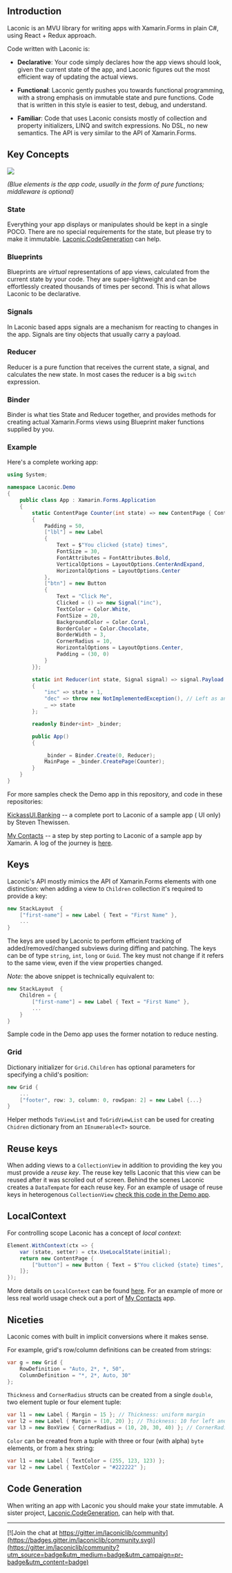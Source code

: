 ## Introduction

Laconic is an MVU library for writing apps with Xamarin.Forms in plain C#, using React + Redux approach.

Code written with Laconic is:

- **Declarative**: Your code simply declares how the app views should look, given the current state of the app, and
  Laconic figures out the most efficient way of updating the actual views.

- **Functional**: Laconic gently pushes you towards functional programming, with a strong emphasis on immutable state
  and pure functions. Code that is written in this style is easier to test, debug, and understand.

- **Familiar**: Code that uses Laconic consists mostly of collection and property initializers, LINQ and switch
  expressions. No DSL, no new semantics. The API is very similar to the API of Xamarin.Forms.

## Key Concepts

<div style="max-width:369px;max-height:669px;">
    <img src="assets/flow-with-middleware.png">
</div>

_(Blue elements is the app code, usually in the form of pure functions; middleware is optional)_

### State

Everything your app displays or manipulates should be kept in a single POCO. There are no special requirements for the
state, but please try to make it immutable. [Laconic.CodeGeneration]() can help.

### Blueprints

Blueprints are _virtual_ representations of app views, calculated from the current state by your code. They are
super-lightweight and can be effortlessly created thousands of times per second. This is what allows Laconic to be declarative.

### Signals

In Laconic based apps signals are a mechanism for reacting to changes in the app. Signals are tiny objects that usually 
carry a payload.

### Reducer

Reducer is a pure function that receives the current state, a signal, and calculates the new state. In most cases the
reducer is a big `switch` expression.

### Binder

Binder is what ties State and Reducer together, and provides methods for creating actual Xamarin.Forms views using
Blueprint maker functions supplied by you. 

### Example

Here's a complete working app:

``` csharp
using System;

namespace Laconic.Demo
{
    public class App : Xamarin.Forms.Application
    {
        static ContentPage Counter(int state) => new ContentPage { Content = new StackLayout
        {
            Padding = 50,
            ["lbl"] = new Label
            {
                Text = $"You clicked {state} times",
                FontSize = 30,
                FontAttributes = FontAttributes.Bold,
                VerticalOptions = LayoutOptions.CenterAndExpand,
                HorizontalOptions = LayoutOptions.Center
            },
            ["btn"] = new Button
            {
                Text = "Click Me",
                Clicked = () => new Signal("inc"),
                TextColor = Color.White,
                FontSize = 20,
                BackgroundColor = Color.Coral,
                BorderColor = Color.Chocolate,
                BorderWidth = 3,
                CornerRadius = 10,
                HorizontalOptions = LayoutOptions.Center,
                Padding = (30, 0)
            }
        }};

        static int Reducer(int state, Signal signal) => signal.Payload switch
        {
            "inc" => state + 1,
            "dec" => throw new NotImplementedException(), // Left as an exercise for the reader
            _ => state
        };

        readonly Binder<int> _binder;

        public App()
        {

            _binder = Binder.Create(0, Reducer);
            MainPage = _binder.CreatePage(Counter);
        }
    }
}
```

For more samples check the Demo app in this repository, and code in these repositories:

[KickassUI.Banking](https://github.com/shirshov/KickassUI.Banking) -- a complete port to Laconic of a sample app 
( UI only) by Steven Thewissen.

[My Contacts](https://github.com/shirshov/app-contacts) -- a step by step porting to Laconic of a sample app by Xamarin.
A log of the journey is [here](https://omnitalented.com/converting-my-contacts-step-1/).

## Keys

Laconic's API mostly mimics the API of Xamarin.Forms elements with one distinction: when adding a view to `Children`
collection it's required to provide a key:

```csharp
new StackLayout  {
    ["first-name"] = new Label { Text = "First Name" },
    ...
}
```
The keys are used by Laconic to perform efficient tracking of added/removed/changed subviews during diffing and
patching. The keys can be of type `string`, `int`, `long` or `Guid`. The key must not change if it refers to the same view,
even if the view properties changed.

*Note:* the above snippet is technically equivalent to:
```csharp
new StackLayout  {
    Children = {
        ["first-name"] = new Label { Text = "First Name" },
        ...
    }
}
```

Sample code in the Demo app uses the former notation to reduce nesting.

### Grid

Dictionary initializer for `Grid.Children` has optional parameters for specifying a child's position:
```csharp
new Grid {
    ...
    ["footer", row: 3, column: 0, rowSpan: 2] = new Label {...}
}
```

Helper methods `ToViewList` and `ToGridViewList` can be used for creating `Chidren` dictionary from an `IEnumerable<T>` source.

## Reuse keys

When adding views to a `CollectionView` in addition to providing the key you must provide a *reuse key*. The reuse key
tells Laconic that this view can be reused after it was scrolled out of screen. Behind the scenes Laconic creates a
`DataTempate` for each reuse key. For an example of usage of reuse keys in heterogenous `CollectionView` 
[check this code in the Demo app](https://github.com/shirshov/laconic/blob/master/demo/app/GroupedCollectionView.cs).

## LocalContext

For controlling scope Laconic has a concept of *local context*:

```csharp
Element.WithContext(ctx => {
    var (state, setter) = ctx.UseLocalState(initial);
    return new ContentPage {
        ["button"] = new Button { Text = $"You clicked {state} times", Clicked = () => setter(state + 1) },
    ]};
});
```
More details on `LocalContext` can be found [here](https://omnitalented.com/converting-my-contacts-step-3/).
For an example of more or less real world usage check out a port of [My Contacts](https://github.com/shirshov/app-contacts) app.

## Niceties

Laconic comes with built in implicit conversions where it makes sense. 

For example, grid's row/column definitions can be created from strings:
```csharp
var g = new Grid { 
    RowDefinition = "Auto, 2*, *, 50",
    ColumnDefinition = "*, 2*, Auto, 30"
};
```

`Thickness` and `CornerRadius` structs can be created from a single `double`, two element tuple or four element tuple:

```csharp
var l1 = new Label { Margin = 15 }; // Thickness: uniform margin
var l2 = new Label { Margin = (10, 20) }; // Thickness: 10 for left and right, 20 for top and bottom
var l3 = new BoxView { CornerRadius = (10, 20, 30, 40) }; // CornerRadius: top left, top right, bottom left, bottom right
```

`Color` can be created from a tuple with three or four (with alpha) `byte` elements, or from a hex string:

```csharp
var l1 = new Label { TextColor = (255, 123, 123) };
var l2 = new Label { TextColor = "#222222" };
```

## Code Generation

When writing an app with Laconic you should make your state immutable. A sister project, 
[Laconic.CodeGeneration](https://github.com/shirshov/laconic/tree/master/codegen), can help with that.
___

[![Join the chat at https://gitter.im/laconiclib/community](https://badges.gitter.im/laconiclib/community.svg)](https://gitter.im/laconiclib/community?utm_source=badge&utm_medium=badge&utm_campaign=pr-badge&utm_content=badge)

